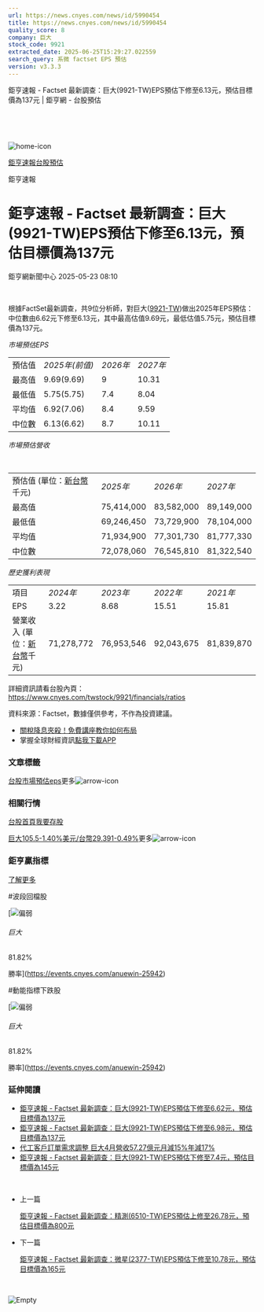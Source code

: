 ```yaml
---
url: https://news.cnyes.com/news/id/5990454
title: https://news.cnyes.com/news/id/5990454
quality_score: 8
company: 巨大
stock_code: 9921
extracted_date: 2025-06-25T15:29:27.022559
search_query: 系微 factset EPS 預估
version: v3.3.3
---
```


鉅亨速報 - Factset 最新調查：巨大(9921-TW)EPS預估下修至6.13元，預估目標價為137元 | 鉅亨網 - 台股預估

‌

‌

![home-icon](/assets/icons/breadCrumb/symbol-icon-home.svg)

[鉅亨速報](/news/cat/anue_live)[台股預估](/news/cat/tw_forecast)

鉅亨速報

# 鉅亨速報 - Factset 最新調查：巨大(9921-TW)EPS預估下修至6.13元，預估目標價為137元

鉅亨網新聞中心 2025-05-23 08:10

‌

根據FactSet最新調查，共9位分析師，對巨大([9921-TW](https://www.cnyes.com/twstock/9921))做出2025年EPS預估：中位數由6.62元下修至6.13元，其中最高估值9.69元，最低估值5.75元，預估目標價為137元。

*市場預估EPS*

|  |  |  |  |
| --- | --- | --- | --- |
| 預估值 | *2025年(前值)* | *2026年* | *2027年* |
| 最高值 | 9.69(9.69) | 9 | 10.31 |
| 最低值 | 5.75(5.75) | 7.4 | 8.04 |
| 平均值 | 6.92(7.06) | 8.4 | 9.59 |
| 中位數 | 6.13(6.62) | 8.7 | 10.11 |

*市場預估營收*

‌

|  |  |  |  |
| --- | --- | --- | --- |
| 預估值 (單位：[新台幣](https://invest.cnyes.com/forex/detail/usdtwd)千元) | *2025年* | *2026年* | *2027年* |
| 最高值 | 75,414,000 | 83,582,000 | 89,149,000 |
| 最低值 | 69,246,450 | 73,729,900 | 78,104,000 |
| 平均值 | 71,934,900 | 77,301,730 | 81,777,330 |
| 中位數 | 72,078,060 | 76,545,810 | 81,322,540 |

*歷史獲利表現*

|  |  |  |  |  |
| --- | --- | --- | --- | --- |
| 項目 | *2024年* | *2023年* | *2022年* | *2021年* |
| EPS | 3.22 | 8.68 | 15.51 | 15.81 |
| 營業收入 (單位：[新台幣](https://invest.cnyes.com/forex/detail/usdtwd)千元) | 71,278,772 | 76,953,546 | 92,043,675 | 81,839,870 |

詳細資訊請看台股內頁：  
<https://www.cnyes.com/twstock/9921/financials/ratios>

資料來源：Factset，數據僅供參考，不作為投資建議。

* [關稅降息夾殺！免費講座教你如何布局](https://www.rsc.com.tw/Cnyes_RSC/SeminarBooking2025InvestmentOutlook.aspx?utm_source=anue&utm_medium=usstocks_end)
* 掌握全球財經資訊[點我下載APP](http://www.cnyes.com/app/?utm_source=mweb&utm_medium=HamMenuBanner&utm_campaign=fixed&utm_content=entr)

### 文章標籤

[台股](https://news.cnyes.com/tag/台股 "台股")[市場預估](https://news.cnyes.com/tag/市場預估 "市場預估")[eps](https://news.cnyes.com/tag/eps "eps")更多![arrow-icon](/assets/icons/arrows/arrow-down.svg)

### 相關行情

[台股首頁](https://www.cnyes.com/twstock)[我要存股](https://supr.link/8OHaU)

[巨大105.5-1.40%](https://www.cnyes.com/twstock/9921)[美元/台幣29.391-0.49%](https://invest.cnyes.com/forex/detail/USDTWD)更多![arrow-icon](/assets/icons/arrows/arrow-down.svg)

### 鉅亨贏指標

[了解更多](https://events.cnyes.com/anuewin-25942)

#波段回檔股

[![偏弱](/assets/icons/win-indicator/short.svg)

###### 巨大

81.82%

勝率](https://events.cnyes.com/anuewin-25942)

#動能指標下跌股

[![偏弱](/assets/icons/win-indicator/short.svg)

###### 巨大

81.82%

勝率](https://events.cnyes.com/anuewin-25942)

### 延伸閱讀

* [鉅亨速報 - Factset 最新調查：巨大(9921-TW)EPS預估下修至6.62元，預估目標價為137元](/news/id/5987740)
* [鉅亨速報 - Factset 最新調查：巨大(9921-TW)EPS預估下修至6.98元，預估目標價為137元](/news/id/5983198)
* [代工客戶訂單需求調整 巨大4月營收57.27億元月減15%年減17%](/news/id/5975008)
* [鉅亨速報 - Factset 最新調查：巨大(9921-TW)EPS預估下修至7.4元，預估目標價為145元](/news/id/5973564)

‌

* 上一篇

  [鉅亨速報 - Factset 最新調查：精測(6510-TW)EPS預估上修至26.78元，預估目標價為800元](/news/id/5990993)
* 下一篇

  [鉅亨速報 - Factset 最新調查：微星(2377-TW)EPS預估下修至10.78元，預估目標價為165元](/news/id/5990254)

‌

![Empty](/assets/icons/skeleton/empty-image.svg)

‌